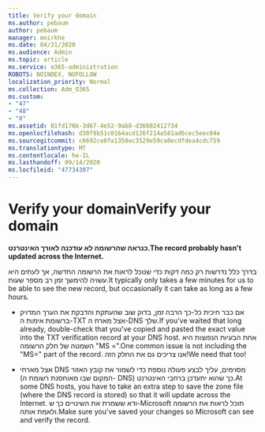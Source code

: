 ```yaml
---
title: Verify your domain
ms.author: pebaum
author: pebaum
manager: mnirkhe
ms.date: 04/21/2020
ms.audience: Admin
ms.topic: article
ms.service: o365-administration
ROBOTS: NOINDEX, NOFOLLOW
localization_priority: Normal
ms.collection: Adm_O365
ms.custom:
- "47"
- "48"
- "8"
ms.assetid: 81fd176b-3d67-4e52-9ab8-d36602412734
ms.openlocfilehash: d30f9b51c0164acd126f214a581ad6cec5eec04e
ms.sourcegitcommit: c6692ce0fa1358ec3529e59ca0ecdfdea4cdc759
ms.translationtype: MT
ms.contentlocale: he-IL
ms.lasthandoff: 09/14/2020
ms.locfileid: "47734307"
---
```

# <a name="verify-your-domain"></a><span data-ttu-id="81f42-102">Verify your domain</span><span class="sxs-lookup"><span data-stu-id="81f42-102">Verify your domain</span></span>

 <span data-ttu-id="81f42-103">**כנראה שהרשומה לא עודכנה לאורך האינטרנט.**</span><span class="sxs-lookup"><span data-stu-id="81f42-103">**The record probably hasn't updated across the Internet.**</span></span>
  
<span data-ttu-id="81f42-104">בדרך כלל נדרשות רק כמה דקות כדי שנוכל לראות את הרשומה החדשה, אך לעתים היא עשויה להימשך זמן רב מספר שעות.</span><span class="sxs-lookup"><span data-stu-id="81f42-104">It typically only takes a few minutes for us to be able to see the new record, but occasionally it can take as long as a few hours.</span></span> 
  
- <span data-ttu-id="81f42-105">אם כבר חיכית כל-כך הרבה זמן, בדוק שוב שהעתקת והדבקת את הערך המדויק ברשומת אימות ה-TXT אצל מארח ה-DNS שלך.</span><span class="sxs-lookup"><span data-stu-id="81f42-105">If you've waited that long already, double-check that you've copied and pasted the exact value into the TXT verification record at your DNS host.</span></span> <span data-ttu-id="81f42-106">אחת הבעיות הנפוצות היא השמטה של חלק הרשומה "‎MS =‎".</span><span class="sxs-lookup"><span data-stu-id="81f42-106">One common issue is not including the "MS=" part of the record.</span></span> <span data-ttu-id="81f42-107">אנו צריכים גם את החלק הזה!</span><span class="sxs-lookup"><span data-stu-id="81f42-107">We need that too!</span></span>

- <span data-ttu-id="81f42-108">אצל מארחי DNS מסוימים, עליך לבצע פעולה נוספת כדי לשמור את קובץ האזור (המקום שבו מאוחסנת רשומת ה- DNS) כך שהוא יתעדכן ברחבי האינטרנט.</span><span class="sxs-lookup"><span data-stu-id="81f42-108">At some DNS hosts, you have to take an extra step to save the zone file (where the DNS record is stored) so that it will update across the Internet.</span></span> <span data-ttu-id="81f42-109">ודא ששמרת את השינויים כך ש-Microsoft תוכל לראות את הרשומה ולאמת אותה.</span><span class="sxs-lookup"><span data-stu-id="81f42-109">Make sure you've saved your changes so Microsoft can see and verify the record.</span></span>
